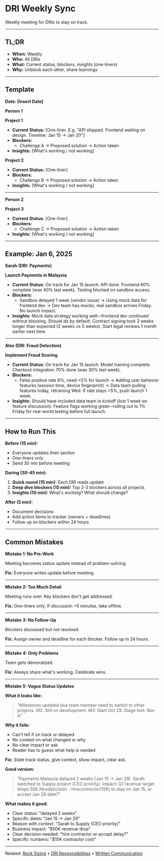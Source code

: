 # DRI Weekly Sync

Weekly meeting for DRIs to stay on track.

---

## TL;DR

- **When:** Weekly
- **Who:** All DRIs
- **What:** Current status, blockers, insights (one-liners)
- **Why:** Unblock each other, share learnings

---

## Template

**Date: [Insert Date]**

**Person 1**

**Project 1**
- **Current Status:** [One-liner. E.g. "API shipped. Frontend waiting on design. Timeline: Jan 15 → Jan 20"]
- **Blockers:**
  - Challenge A → Proposed solution → Action taken
- **Insights:** [What's working / not working]

**Project 2**
- **Current Status:** [One-liner]
- **Blockers:**
  - Challenge B → Proposed solution → Action taken
- **Insights:** [What's working / not working]

---

**Person 2**

**Project 3**
- **Current Status:** [One-liner]
- **Blockers:**
  - Challenge C → Proposed solution → Action taken
- **Insights:** [What's working / not working]

---

## Example: Jan 6, 2025

**Sarah (DRI: Payments)**

**Launch Payments in Malaysia**
- **Current Status:** On track for Jan 15 launch. API done. Frontend 60% complete (was 40% last week). Testing blocked on sandbox access.
- **Blockers:**
  - Sandbox delayed 1 week (vendor issue) → Using mock data for frontend dev → Dev team has mocks, real sandbox arrives Friday. No launch impact.
- **Insights:** Mock data strategy working well—frontend dev continued without blocking. Should do by default. Contract signing took 3 weeks longer than expected (2 weeks vs 5 weeks). Start legal reviews 1 month earlier next time.

---

**Alex (DRI: Fraud Detection)**

**Implement Fraud Scoring**
- **Current Status:** On track for Jan 15 launch. Model training complete. Checkout integration 70% done (was 30% last week).
- **Blockers:**
  - False positive rate 8%, need <5% for launch → Adding user behavior features (session time, device fingerprint) → Data team pulling features today, retraining Wed. If rate stays >5%, push launch 1 week.
- **Insights:** Should have included data team in kickoff (lost 1 week on feature discussion). Feature flags working great—rolling out to 1% Friday for real-world testing before full launch.

---

## How to Run This

**Before (15 min):**
- Everyone updates their section
- One-liners only
- Send 30 min before meeting

**During (30-45 min):**
1. **Quick round (15 min):** Each DRI reads update
2. **Deep dive blockers (15 min):** Top 2-3 blockers across all projects
3. **Insights (10 min):** What's working? What should change?

**After (5 min):**
- Document decisions
- Add action items to tracker (owners + deadlines)
- Follow up on blockers within 24 hours

---

## Common Mistakes

**Mistake 1: No Pre-Work**

Meeting becomes status update instead of problem-solving.

**Fix:** Everyone writes update before meeting.

---

**Mistake 2: Too Much Detail**

Meeting runs over. Key blockers don't get addressed.

**Fix:** One-liners only. If discussion >5 minutes, take offline.

---

**Mistake 3: No Follow-Up**

Blockers discussed but not resolved.

**Fix:** Assign owner and deadline for each blocker. Follow up in 24 hours.

---

**Mistake 4: Only Problems**

Team gets demoralized.

**Fix:** Always share what's working. Celebrate wins.

---

**Mistake 5: Vague Status Updates**

**What it looks like:**
> "Milestones updated due team member need to switch to other projects. M2: Still on development. M3: Start Oct 29. Stage test: Nov 4."

**Why it fails:**
- Can't tell if on track or delayed
- No context on what changed or why
- No clear impact or ask
- Reader has to guess what help is needed

**Fix:** State track status, give context, show impact, clear ask.

**Good version:**
> "Payments Malaysia delayed 2 weeks (Jan 15 → Jan 29). Sarah switched to Supply project (CEO priority). Impact: Q1 revenue target drops $50K. Need decision: hire contractor ($15K) to stay on Jan 15, or accept Jan 29 date?"

**What makes it good:**
- Clear status: "delayed 2 weeks"
- Specific dates: "Jan 15 → Jan 29"
- Reason with context: "Sarah to Supply (CEO priority)"
- Business impact: "$50K revenue drop"
- Clear decision needed: "hire contractor or accept delay?"
- Specific numbers: "$15K contractor cost"

---

Related: [Rock Sizing](/quarterly-planning/rock-sizing) • [DRI Responsibilities](/quarterly-planning/dri-responsibilities) • [Written Communication](/communication/written-communication)
